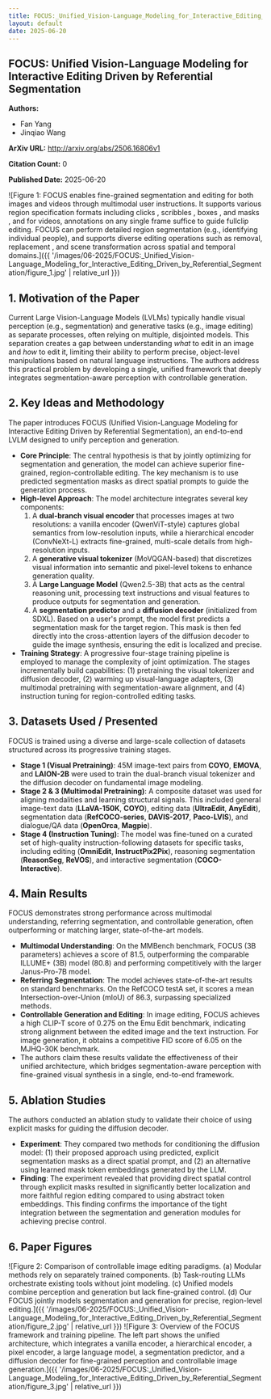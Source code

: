 ```yaml
---
title: FOCUS:_Unified_Vision-Language_Modeling_for_Interactive_Editing_Driven_by_Referential_Segmentation
layout: default
date: 2025-06-20
---
```

## FOCUS: Unified Vision-Language Modeling for Interactive Editing Driven by Referential Segmentation
**Authors:**
- Fan Yang
- Jinqiao Wang

**ArXiv URL:** http://arxiv.org/abs/2506.16806v1

**Citation Count:** 0

**Published Date:** 2025-06-20

![Figure 1: FOCUS enables fine-grained segmentation and editing for both images and videos through multimodal user instructions. It supports various region specification formats including clicks , scribbles , boxes , and masks , and for videos, annotations on any single frame suffice to guide fullclip editing. FOCUS can perform detailed region segmentation (e.g., identifying individual people), and supports diverse editing operations such as removal, replacement , and scene transformation across spatial and temporal domains.]({{ '/images/06-2025/FOCUS:_Unified_Vision-Language_Modeling_for_Interactive_Editing_Driven_by_Referential_Segmentation/figure_1.jpg' | relative_url }})
## 1. Motivation of the Paper
Current Large Vision-Language Models (LVLMs) typically handle visual perception (e.g., segmentation) and generative tasks (e.g., image editing) as separate processes, often relying on multiple, disjointed models. This separation creates a gap between understanding *what* to edit in an image and *how* to edit it, limiting their ability to perform precise, object-level manipulations based on natural language instructions. The authors address this practical problem by developing a single, unified framework that deeply integrates segmentation-aware perception with controllable generation.

## 2. Key Ideas and Methodology
The paper introduces FOCUS (Unified Vision-Language Modeling for Interactive Editing Driven by Referential Segmentation), an end-to-end LVLM designed to unify perception and generation.

-   **Core Principle**: The central hypothesis is that by jointly optimizing for segmentation and generation, the model can achieve superior fine-grained, region-controllable editing. The key mechanism is to use predicted segmentation masks as direct spatial prompts to guide the generation process.
-   **High-level Approach**: The model architecture integrates several key components:
    1.  A **dual-branch visual encoder** that processes images at two resolutions: a vanilla encoder (QwenViT-style) captures global semantics from low-resolution inputs, while a hierarchical encoder (ConvNeXt-L) extracts fine-grained, multi-scale details from high-resolution inputs.
    2.  A **generative visual tokenizer** (MoVQGAN-based) that discretizes visual information into semantic and pixel-level tokens to enhance generation quality.
    3.  A **Large Language Model** (Qwen2.5-3B) that acts as the central reasoning unit, processing text instructions and visual features to produce outputs for segmentation and generation.
    4.  A **segmentation predictor** and a **diffusion decoder** (initialized from SDXL). Based on a user's prompt, the model first predicts a segmentation mask for the target region. This mask is then fed directly into the cross-attention layers of the diffusion decoder to guide the image synthesis, ensuring the edit is localized and precise.
-   **Training Strategy**: A progressive four-stage training pipeline is employed to manage the complexity of joint optimization. The stages incrementally build capabilities: (1) pretraining the visual tokenizer and diffusion decoder, (2) warming up visual-language adapters, (3) multimodal pretraining with segmentation-aware alignment, and (4) instruction tuning for region-controlled editing tasks.

## 3. Datasets Used / Presented
FOCUS is trained using a diverse and large-scale collection of datasets structured across its progressive training stages.
-   **Stage 1 (Visual Pretraining)**: 45M image-text pairs from **COYO**, **EMOVA**, and **LAION-2B** were used to train the dual-branch visual tokenizer and the diffusion decoder on fundamental image modeling.
-   **Stage 2 & 3 (Multimodal Pretraining)**: A composite dataset was used for aligning modalities and learning structural signals. This included general image-text data (**LLaVA-150K**, **COYO**), editing data (**UltraEdit**, **AnyEdit**), segmentation data (**RefCOCO-series**, **DAVIS-2017**, **Paco-LVIS**), and dialogue/QA data (**OpenOrca**, **Magpie**).
-   **Stage 4 (Instruction Tuning)**: The model was fine-tuned on a curated set of high-quality instruction-following datasets for specific tasks, including editing (**OmniEdit**, **InstructPix2Pix**), reasoning segmentation (**ReasonSeg**, **ReVOS**), and interactive segmentation (**COCO-Interactive**).

## 4. Main Results
FOCUS demonstrates strong performance across multimodal understanding, referring segmentation, and controllable generation, often outperforming or matching larger, state-of-the-art models.
-   **Multimodal Understanding**: On the MMBench benchmark, FOCUS (3B parameters) achieves a score of 81.5, outperforming the comparable ILLUME+ (3B) model (80.8) and performing competitively with the larger Janus-Pro-7B model.
-   **Referring Segmentation**: The model achieves state-of-the-art results on standard benchmarks. On the RefCOCO testA set, it scores a mean Intersection-over-Union (mIoU) of 86.3, surpassing specialized methods.
-   **Controllable Generation and Editing**: In image editing, FOCUS achieves a high CLIP-T score of 0.275 on the Emu Edit benchmark, indicating strong alignment between the edited image and the text instruction. For image generation, it obtains a competitive FID score of 6.05 on the MJHQ-30K benchmark.
-   The authors claim these results validate the effectiveness of their unified architecture, which bridges segmentation-aware perception with fine-grained visual synthesis in a single, end-to-end framework.

## 5. Ablation Studies
The authors conducted an ablation study to validate their choice of using explicit masks for guiding the diffusion decoder.
-   **Experiment**: They compared two methods for conditioning the diffusion model: (1) their proposed approach using predicted, explicit segmentation masks as a direct spatial prompt, and (2) an alternative using learned mask token embeddings generated by the LLM.
-   **Finding**: The experiment revealed that providing direct spatial control through explicit masks resulted in significantly better localization and more faithful region editing compared to using abstract token embeddings. This finding confirms the importance of the tight integration between the segmentation and generation modules for achieving precise control.

## 6. Paper Figures
![Figure 2: Comparison of controllable image editing paradigms. (a) Modular methods rely on separately trained components. (b) Task-routing LLMs orchestrate existing tools without joint modeling. (c) Unified models combine perception and generation but lack fine-grained control. (d) Our FOCUS jointly models segmentation and generation for precise, region-level editing.]({{ '/images/06-2025/FOCUS:_Unified_Vision-Language_Modeling_for_Interactive_Editing_Driven_by_Referential_Segmentation/figure_2.jpg' | relative_url }})
![Figure 3: Overview of the FOCUS framework and training pipeline. The left part shows the unified architecture, which integrates a vanilla encoder, a hierarchical encoder, a pixel encoder, a large language model, a segmentation predictor, and a diffusion decoder for fine-grained perception and controllable image generation.]({{ '/images/06-2025/FOCUS:_Unified_Vision-Language_Modeling_for_Interactive_Editing_Driven_by_Referential_Segmentation/figure_3.jpg' | relative_url }})
